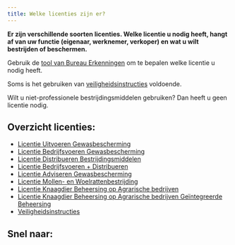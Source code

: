 ```yaml
---
title: Welke licenties zijn er?
---
```


**Er zijn verschillende soorten licenties. Welke licentie u nodig heeft, hangt af van uw functie (eigenaar, werknemer, verkoper) en wat u wilt bestrijden of beschermen.**

Gebruik de [tool van Bureau Erkenningen](/licenties/welke-licentie-heb-ik-nodig) om te bepalen welke licentie u nodig heeft.

Soms is het gebruiken van [veiligheidsinstructies](/licenties/welke-licenties-zijn-er/veiligheidsinstructies) voldoende.

Wilt u niet-professionele bestrijdingsmiddelen gebruiken? Dan heeft u geen licentie nodig.

## Overzicht licenties:

- [Licentie Uitvoeren Gewasbescherming](/licenties/welke-licenties-zijn-er/licentie-uitvoeren-gewasbescherming)
- [Licentie Bedrijfsvoeren Gewasbescherming](/licenties/welke-licenties-zijn-er/licentie-bedrijfsvoeren-gewasbescherming/)
- [Licentie Distribueren Bestrijdingsmiddelen](/licenties/welke-licenties-zijn-er/licentie-distribueren-bestrijdingsmiddelen)
- [Licentie Bedrijfsvoeren + Distribueren](/licenties/welke-licenties-zijn-er/licentie-bedrijfsvoeren-distribueren)
- [Licentie Adviseren Gewasbescherming](/licenties/welke-licenties-zijn-er/licentie-adviseren-gewasbescherming)
- [Licentie Mollen- en Woelrattenbestrijding](/licenties/welke-licenties-zijn-er/licentie-mollen-en-woelrattenbestrijding)
- [Licentie Knaagdier Beheersing op Agrarische bedrijven](/licenties/welke-licenties-zijn-er/licentie-knaagdierbeheersing-op-agrarische-bedrijven)
- [Licentie Knaagdier Beheersing op Agrarische bedrijven Geïntegreerde Beheersing](/licenties/welke-licenties-zijn-er/licentie-knaagdierbeheersing-op-agrarische-bedrijven-geintegreerde-beheersing)
- [Veiligheidsinstructies](/licenties/welke-licenties-zijn-er/veiligheidsinstructies)

## Snel naar:

<link-container>
<link-button link='{"name": "Welke licentie heb ik nodig?","url": "/licenties/welke-licentie-heb-ik-nodig"}'></link-button>
<link-button link='{"name": "Licentie aanvragen","url": "/licenties/licentie-aanvragen"}' ></link-button>
<link-button link='{"name": "Veiligheids-instructies","url": "/licenties/welke-licenties-zijn-er/veiligheidsinstructies"}' ></link-button>
</link-container>
